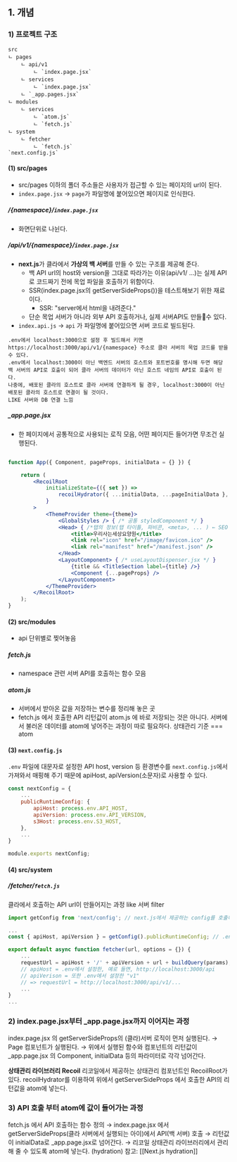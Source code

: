 ## 1. 개념

### 1) 프로젝트 구조

```
src
ㄴ pages
	ㄴ api/v1
		ㄴ `index.page.jsx`
	ㄴ services
		ㄴ `index.page.jsx`
	ㄴ `_app.pages.jsx`
ㄴ modules
	ㄴ services
		ㄴ `atom.js`
		ㄴ `fetch.js`
ㄴ system
	ㄴ fetcher
		ㄴ `fetch.js`
`next.config.js`
```

#### (1) src/pages

- src/pages 이하의 폴더 주소들은 사용자가 접근할 수 있는 페이지의 url이 된다. 
- `index.page.jsx` → `page`가 파일명에 붙어있으면 페이지로 인식한다.

##### /{namespace}/`index.page.jsx`

- 화면단위로 나뉜다.

##### /api/v1/{namespace}/`index.page.jsx`

- **next.js**가 클라에서 **가상의 백 서버**를 만들 수 있는 구조를 제공해 준다.
	- 백 API url의 host와 version을 그대로 따라가는 이유(api/v1/ ...)는 실제 API로 코드짜기 전에 목업 파일을 호출하기 위함이다.
	- SSR(index.page.jsx의 getServerSideProps())을 테스트해보기 위한 재료이다.
		- SSR: "server에서 html을 내려준다."
	- 단순 목업 서버가 아니라 외부 API 호출하거나, 실제 서버API도 만들수 있다.
- `index.api.js` → `api` 가 파일명에 붙어있으면 서버 코드로 빌드된다.

```
.env에서 localhost:3000으로 설정 후 빌드해서 키면 https://localhost:3000/api/v1/{namespace} 주소로 클라 서버의 목업 코드를 받을 수 있다.
.env에서 localhost:3000이 아닌 백엔드 서버의 호스트와 포트번호를 명시해 두면 해당 백 서버의 API로 호출이 되어 클라 서버의 데이터가 아닌 호스트 네임의 API로 호출이 된다.
나중에, 배포된 클라의 호스트로 클라 서버에 연결하게 될 경우, localhost:3000이 아닌 배포된 클라의 호스트로 연결이 될 것이다.
LIKE 서버와 DB 연결 느낌
```


##### \_app.page.jsx
- 한 페이지에서 공통적으로 사용되는 로직 모음, 어떤 페이지든 들어가면 무조건 실행된다.
``` jsx

function App({ Component, pageProps, initialData = {} }) {

	return (
		<RecoilRoot
			initializeState={({ set }) =>
				recoilHydrator({ ...initialData, ...pageInitialData }, set)
			}
		>
			<ThemeProvider theme={theme}>
				<GlobalStyles /> { /* 공통 styledComponent */ }
				<Head> { /*탭의 정보(탭 타이틀, 파비콘, <meta>, ... ) ← SEO 작업 예정 */ }
					<title>우리사는세상요양원</title>
					<link rel="icon" href="/image/favicon.ico" />
					<link rel="manifest" href="/manifest.json" />
				</Head>
				<LayoutComponent> { /* useLayoutDispenser.jsx */ }
					{title && <TitleSection label={title} />}
					<Component {...pageProps} />
				</LayoutComponent>
			</ThemeProvider>
		</RecoilRoot>
	);
}

```


#### (2) src/modules

- api 단위별로 찢어놓음

##### fetch.js
- namespace 관련 서버 API를 호출하는 함수 모음

##### atom.js
- 서버에서 받아온 값을 저장하는 변수를 정리해 놓은 곳
- fetch.js 에서 호출한 API 리턴값이 atom.js 에 바로 저장되는 것은 아니다. 서버에서 불러온 데이터를 atom에 넣어주는 과정이 따로 필요하다.
  상태관리 기준 === atom



#### (3) `next.config.js`
`.env` 파일에 대문자로 설정한 API host, version 등 환경변수를 `next.config.js`에서 가져와서 매핑해 주기 때문에 apiHost, apiVersion(소문자)로 사용할 수 있다.
``` js
const nextConfig = {
	...
	publicRuntimeConfig: {
		apiHost: process.env.API_HOST,
		apiVersion: process.env.API_VERSION,
		s3Host: process.env.S3_HOST,
	},
	...
}

module.exports nextConfig;
```

#### (4) src/system
##### /fetcher/`fetch.js`
클라에서 호출하는 API url이 만들어지는 과정 like 서버 filter
``` js
import getConfig from 'next/config'; // next.js에서 제공하는 config를 호출하는 함수

...
const { apiHost, apiVersion } = getConfig().publicRuntimeConfig; // .env에서 설정한 환경변수를 쉽게 가져올 수 있게 해준다.

export default async function fetcher(url, options = {}) {
	...
	requestUrl = apiHost + '/' + apiVersion + url + buildQuery(params);
	// apiHost = .env에서 설정한, 예로 들면, http://localhost:3000/api
	// apiVerison = 또한 .env에서 설정한 "v1"
	// => requestUrl = http://localhost:3000/api/v1/...
	...
}
...
```



### 2) index.page.jsx부터 \_app.page.jsx까지 이어지는 과정

index.page.jsx 의 getServerSideProps의 (클라)서버 로직이 먼저 실행된다.
→ Page 컴포넌트가 실행된다.
→ 위에서 실행된 함수와 컴포넌트의 리턴값이 \_app.page.jsx 의 Component, initialData 등의 파라미터로 각각 넘어간다.

**상태관리 라이브러리 Recoil**
리코일에서 제공하는 상태관리 컴포넌트인 RecoilRoot가 있다.
recoilHydrator를 이용하여 위에서 getServerSideProps 에서 호출한 API의 리턴값을 atom에 넣는다.

### 3) API 호출 부터 atom에 값이 들어가는 과정
fetch.js 에서 API 호출하는 함수 정의 
→ index.page.jsx 에서 getServerSideProps(클라 서버에서 실행되는 아이)에서 API(백 서버) 호출 
→ 리턴값이 initialData로 \_app.page.jsx로 넘어간다. 
→ 리코일 상태관리 라이브러리에서 관리해 줄 수 있도록 atom에 넣는다. (hydration) 참고: [[Next.js hydration]] 